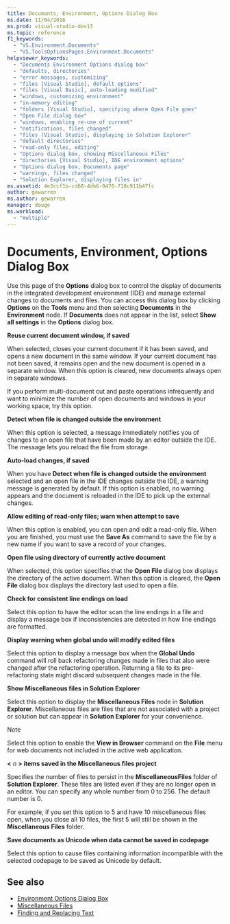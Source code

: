 ```yaml
---
title: Documents, Environment, Options Dialog Box
ms.date: 11/04/2016
ms.prod: visual-studio-dev15
ms.topic: reference
f1_keywords:
  - "VS.Environment.Documents"
  - "VS.ToolsOptionsPages.Environment.Documents"
helpviewer_keywords:
  - "Documents Environment Options dialog box"
  - "defaults, directories"
  - "error messages, customizing"
  - "files [Visual Studio], default options"
  - "files [Visual Basic], auto-loading modified"
  - "windows, customizing environment"
  - "in-memory editing"
  - "folders [Visual Studio], specifying where Open File goes"
  - "Open File dialog box"
  - "windows, enabling re-use of current"
  - "notifications, files changed"
  - "files [Visual Studio], displaying in Solution Explorer"
  - "default directories"
  - "read-only files, editing"
  - "Options dialog box, showing Miscellaneous Files"
  - "directories [Visual Studio], IDE environment options"
  - "Options dialog box, Documents page"
  - "warnings, files changed"
  - "Solution Explorer, displaying files in"
ms.assetid: 4e3ccf1b-cd68-4db6-9470-710c911b47fc
author: gewarren
ms.author: gewarren
manager: douge
ms.workload:
  - "multiple"
---
```

# Documents, Environment, Options Dialog Box

Use this page of the **Options** dialog box to control the display of documents in the integrated development environment (IDE) and manage external changes to documents and files. You can access this dialog box by clicking **Options** on the **Tools** menu and then selecting **Documents** in the **Environment** node. If **Documents** does not appear in the list, select **Show all settings** in the **Options** dialog box.

**Reuse current document window, if saved**

When selected, closes your current document if it has been saved, and opens a new document in the same window. If your current document has not been saved, it remains open and the new document is opened in a separate window. When this option is cleared, new documents always open in separate windows.

If you perform multi-document cut and paste operations infrequently and want to minimize the number of open documents and windows in your working space, try this option.

**Detect when file is changed outside the environment**

When this option is selected, a message immediately notifies you of changes to an open file that have been made by an editor outside the IDE. The message lets you reload the file from storage.

**Auto-load changes, if saved**

When you have **Detect when file is changed outside the environment** selected and an open file in the IDE changes outside the IDE, a warning message is generated by default. If this option is enabled, no warning appears and the document is reloaded in the IDE to pick up the external changes.

**Allow editing of read-only files; warn when attempt to save**

When this option is enabled, you can open and edit a read-only file. When you are finished, you must use the **Save As** command to save the file by a new name if you want to save a record of your changes.

**Open file using directory of currently active document**

When selected, this option specifies that the **Open File** dialog box displays the directory of the active document. When this option is cleared, the **Open File** dialog box displays the directory last used to open a file.

**Check for consistent line endings on load**

Select this option to have the editor scan the line endings in a file and display a message box if inconsistencies are detected in how line endings are formatted.

**Display warning when global undo will modify edited files**

Select this option to display a message box when the **Global Undo** command will roll back refactoring changes made in files that also were changed after the refactoring operation. Returning a file to its pre-refactoring state might discard subsequent changes made in the file.

**Show Miscellaneous files in Solution Explorer**

Select this option to display the **Miscellaneous Files** node in **Solution Explorer**. Miscellaneous files are files that are not associated with a project or solution but can appear in **Solution Explorer** for your convenience.

> [!NOTE]
> Select this option to enable the **View in Browser** command on the **File** menu for web documents not included in the active web application.

**\<** *n* **> items saved in the Miscellaneous files project**

Specifies the number of files to persist in the **MiscellaneousFiles** folder of **Solution Explorer**. These files are listed even if they are no longer open in an editor. You can specify any whole number from 0 to 256. The default number is 0.

For example, if you set this option to 5 and have 10 miscellaneous files open, when you close all 10 files, the first 5 will still be shown in the **Miscellaneous Files** folder.

**Save documents as Unicode when data cannot be saved in codepage**

Select this option to cause files containing information incompatible with the selected codepage to be saved as Unicode by default.

## See also

- [Environment Options Dialog Box](../../ide/reference/environment-options-dialog-box.md)
- [Miscellaneous Files](../../ide/reference/miscellaneous-files.md)
- [Finding and Replacing Text](../../ide/finding-and-replacing-text.md)